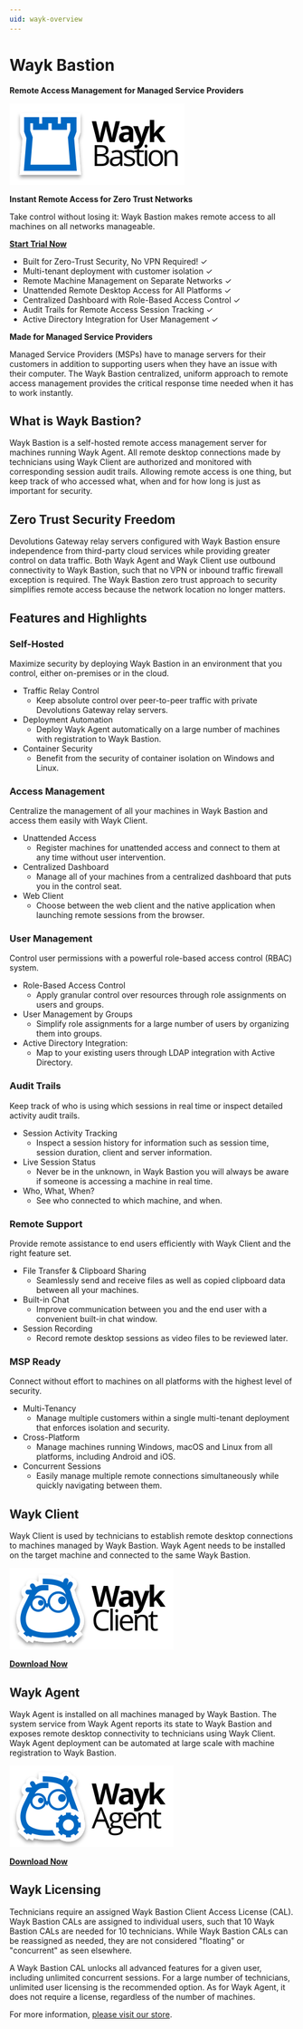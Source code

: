 ```yaml
---
uid: wayk-overview
---
```


# Wayk Bastion

**Remote Access Management for Managed Service Providers**

![Image](../logos/wayk-bastion-color-shadow.svg)

**Instant Remote Access for Zero Trust Networks**

Take control without losing it: Wayk Bastion makes remote access to all machines on all networks manageable.

[**Start Trial Now**](https://wayk.devolutions.net/trial)

* Built for Zero-Trust Security, No VPN Required! ✓
* Multi-tenant deployment with customer isolation ✓
* Remote Machine Management on Separate Networks ✓
* Unattended Remote Desktop Access for All Platforms ✓
* Centralized Dashboard with Role-Based Access Control ✓
* Audit Trails for Remote Access Session Tracking ✓
* Active Directory Integration for User Management ✓

**Made for Managed Service Providers**

Managed Service Providers (MSPs) have to manage servers for their customers in addition to supporting users when they have an issue with their computer. The Wayk Bastion centralized, uniform approach to remote access management provides the critical response time needed when it has to work instantly.

## What is Wayk Bastion?

Wayk Bastion is a self-hosted remote access management server for machines running Wayk Agent. All remote desktop connections made by technicians using Wayk Client are authorized and monitored with corresponding session audit trails. Allowing remote access is one thing, but keep track of who accessed what, when and for how long is just as important for security.

## Zero Trust Security Freedom

Devolutions Gateway relay servers configured with Wayk Bastion ensure independence from third-party cloud services while providing greater control on data traffic. Both Wayk Agent and Wayk Client use outbound connectivity to Wayk Bastion, such that no VPN or inbound traffic firewall exception is required. The Wayk Bastion zero trust approach to security simplifies remote access because the network location no longer matters.

## Features and Highlights

### Self-Hosted

Maximize security by deploying Wayk Bastion in an environment that you control, either on-premises or in the cloud.

* Traffic Relay Control
  * Keep absolute control over peer-to-peer traffic with private Devolutions Gateway relay servers.
* Deployment Automation
  * Deploy Wayk Agent automatically on a large number of machines with registration to Wayk Bastion.
* Container Security
  * Benefit from the security of container isolation on Windows and Linux.

### Access Management

Centralize the management of all your machines in Wayk Bastion and access them easily with Wayk Client.

* Unattended Access
  * Register machines for unattended access and connect to them at any time without user intervention.
* Centralized Dashboard
  * Manage all of your machines from a centralized dashboard that puts you in the control seat.
* Web Client
  * Choose between the web client and the native application when launching remote sessions from the browser.

### User Management

Control user permissions with a powerful role-based access control (RBAC) system.

* Role-Based Access Control
  * Apply granular control over resources through role assignments on users and groups.
* User Management by Groups
  * Simplify role assignments for a large number of users by organizing them into groups.
* Active Directory Integration:
  * Map to your existing users through LDAP integration with Active Directory.

### Audit Trails

Keep track of who is using which sessions in real time or inspect detailed activity audit trails.

* Session Activity Tracking
  * Inspect a session history for information such as session time, session duration, client and server information.
* Live Session Status
  * Never be in the unknown, in Wayk Bastion you will always be aware if someone is accessing a machine in real time.
* Who, What, When?
  * See who connected to which machine, and when.

### Remote Support

Provide remote assistance to end users efficiently with Wayk Client and the right feature set.

* File Transfer & Clipboard Sharing
  * Seamlessly send and receive files as well as copied clipboard data between all your machines.
* Built-in Chat
  * Improve communication between you and the end user with a convenient built-in chat window.
* Session Recording
  * Record remote desktop sessions as video files to be reviewed later.

### MSP Ready

Connect without effort to machines on all platforms with the highest level of security.

* Multi-Tenancy
  * Manage multiple customers within a single multi-tenant deployment that enforces isolation and security.
* Cross-Platform
  * Manage machines running Windows, macOS and Linux from all platforms, including Android and iOS.
* Concurrent Sessions
  * Easily manage multiple remote connections simultaneously while quickly navigating between them.

## Wayk Client

Wayk Client is used by technicians to establish remote desktop connections to machines managed by Wayk Bastion. Wayk Agent needs to be installed on the target machine and connected to the same Wayk Bastion.

![Image](../logos/wayk-client-color-shadow.svg)

[**Download Now**](https://wayk.devolutions.net/wayk-now/home/download)

## Wayk Agent

Wayk Agent is installed on all machines managed by Wayk Bastion. The system service from Wayk Agent reports its state to Wayk Bastion and exposes remote desktop connectivity to technicians using Wayk Client. Wayk Agent deployment can be automated at large scale with machine registration to Wayk Bastion.

![Image](../logos/wayk-agent-color-shadow.svg)

[**Download Now**](https://wayk.devolutions.net/wayk-now/home/download)

## Wayk Licensing

Technicians require an assigned Wayk Bastion Client Access License (CAL). Wayk Bastion CALs are assigned to individual users, such that 10 Wayk Bastion CALs are needed for 10 technicians. While Wayk Bastion CALs can be reassigned as needed, they are not considered "floating" or "concurrent" as seen elsewhere.

A Wayk Bastion CAL unlocks all advanced features for a given user, including unlimited concurrent sessions. For a large number of technicians, unlimited user licensing is the recommended option. As for Wayk Agent, it does not require a license, regardless of the number of machines.

For more information, [please visit our store](https://store.devolutions.net).
